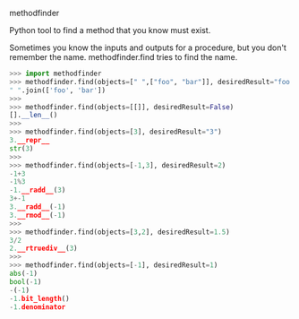 methodfinder

Python tool to find a method that you know must exist.

Sometimes you know the inputs and outputs for a procedure, but you don't remember the name.
methodfinder.find tries to find the name.

```python
>>> import methodfinder
>>> methodfinder.find(objects=[" ",["foo", "bar"]], desiredResult="foo bar")
" ".join(['foo', 'bar'])
>>>
>>> methodfinder.find(objects=[[]], desiredResult=False)
[].__len__()
>>>
>>> methodfinder.find(objects=[3], desiredResult="3")
3.__repr__
str(3)
>>>
>>> methodfinder.find(objects=[-1,3], desiredResult=2)
-1+3
-1%3
-1.__radd__(3)
3+-1
3.__radd__(-1)
3.__rmod__(-1)
>>>
>>> methodfinder.find(objects=[3,2], desiredResult=1.5)
3/2
2.__rtruediv__(3)
>>>
>>> methodfinder.find(objects=[-1], desiredResult=1)
abs(-1)
bool(-1)
-(-1)
-1.bit_length()
-1.denominator
```
